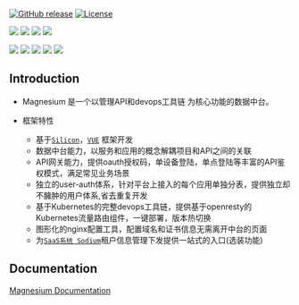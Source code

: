 [![GitHub release](https://img.shields.io/badge/release-1.0.0-28a745.svg)](https://github.com/0nebean/com.alibaba.druid-0nebean.custom/releases)
[![License](https://img.shields.io/badge/license-Apache%202-4EB1BA.svg)](https://www.apache.org/licenses/LICENSE-2.0.html)

![](https://img.shields.io/badge/belong_to-chemical--el-yellowgreen.svg)
![](https://img.shields.io/badge/support-onebean--data-red.svg)
![](https://img.shields.io/badge/dependency-spring--15.20-blue.svg)
![](https://img.shields.io/badge/runing_on_Kubernetes-10.96.0.1-green.svg)  

![](https://img.shields.io/badge/middleware-mysql-lightgrey.svg)
![](https://img.shields.io/badge/middleware-apollo-lightgrey.svg)
![](https://img.shields.io/badge/middleware-eureka-lightgrey.svg)
![](https://img.shields.io/badge/middleware-rabbitMQ-lightgrey.svg)
![](https://img.shields.io/badge/middleware-redis-lightgrey.svg)  


Introduction
---
- Magnesium 是一个以管理API和devops工具链 为核心功能的数据中台。


- 框架特性
  - 基于[`Silicon`](https://0nebean.github.io/Silicon/)，[`VUE`](https://cn.vuejs.org/) 框架开发
  - 数据中台能力，以服务和应用的概念解耦项目和API之间的关联
  - API网关能力，提供oauth授权码，单设备登陆，单点登陆等丰富的API鉴权模式，满足常见业务场景
  - 独立的user-auth体系，针对平台上接入的每个应用单独分表，提供独立却不臃肿的用户体系,省去重复开发
  - 基于Kubernetes的完整devops工具链，提供基于openresty的Kubernetes流量路由组件，一键部署，版本热切换
  - 图形化的nginx配置工具，配置域名和证书信息无需离开中台的页面
  - 为[`SaaS系统 Sodium`](https://0nebean.github.io/Sodium/)租户信息管理下发提供一站式的入口(选装功能)
 
Documentation
---
[Magnesium Documentation](https://github.com/0nebean/Magnesium/wiki)
